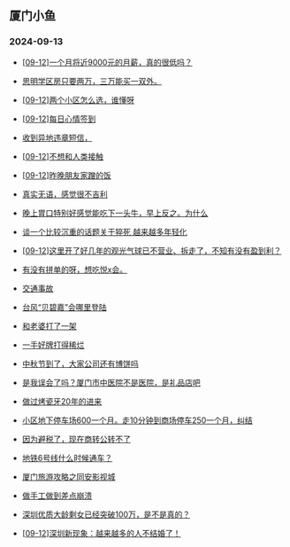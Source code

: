 ## 厦门小鱼 
### 2024-09-13

+ [[09-12]一个月将近9000元的月薪，真的很低吗？](http://bbs.xmfish.com/read-htm-tid-18242696.html)

+ [思明学区房只要两万，三万能买一双外。](http://bbs.xmfish.com/read-htm-tid-18242604.html)

+ [[09-12]两个小区怎么选，谁懂呀](http://bbs.xmfish.com/read-htm-tid-18242695.html)

+ [[09-12]每日心情签到](http://bbs.xmfish.com/read-htm-tid-18242587.html)

+ [收到异地违章短信，](http://bbs.xmfish.com/read-htm-tid-18242727.html)

+ [[09-12]不想和人类接触](http://bbs.xmfish.com/read-htm-tid-18242618.html)

+ [[09-12]昨晚朋友家蹭的饭](http://bbs.xmfish.com/read-htm-tid-18242709.html)

+ [真实无语，感觉很不吉利](http://bbs.xmfish.com/read-htm-tid-18242806.html)

+ [晚上胃口特别好感觉能吃下一头牛，早上反之。为什么](http://bbs.xmfish.com/read-htm-tid-18242615.html)

+ [谈一个比较沉重的话题关于猝死 越来越多年轻化](http://bbs.xmfish.com/read-htm-tid-18242688.html)

+ [[09-12]这里开了好几年的观光气球已不营业、拆走了，不知有没有盈到利？](http://bbs.xmfish.com/read-htm-tid-18242744.html)

+ [有没有拼单的呀，想吃悦x会。](http://bbs.xmfish.com/read-htm-tid-18242690.html)

+ [交通事故](http://bbs.xmfish.com/read-htm-tid-18242748.html)

+ [台风“贝碧嘉”会哪里登陆](http://bbs.xmfish.com/read-htm-tid-18242735.html)

+ [和老婆打了一架](http://bbs.xmfish.com/read-htm-tid-18242934.html)

+ [一手好牌打得稀烂](http://bbs.xmfish.com/read-htm-tid-18242933.html)

+ [中秋节到了，大家公司还有博饼吗](http://bbs.xmfish.com/read-htm-tid-18242851.html)

+ [是我误会了吗？厦门市中医院不是医院，是礼品店吧](http://bbs.xmfish.com/read-htm-tid-18242731.html)

+ [做过烤瓷牙20年的进来](http://bbs.xmfish.com/read-htm-tid-18242778.html)

+ [小区地下停车场600一个月。走10分钟到商场停车250一个月，纠结](http://bbs.xmfish.com/read-htm-tid-18242972.html)

+ [因为避税了，现在商转公转不了](http://bbs.xmfish.com/read-htm-tid-18242963.html)

+ [地铁6号线什么时候通车？](http://bbs.xmfish.com/read-htm-tid-18242931.html)

+ [厦门旅游攻略之同安影视城](http://bbs.xmfish.com/read-htm-tid-18242874.html)

+ [做手工做到差点崩溃](http://bbs.xmfish.com/read-htm-tid-18242979.html)

+ [深圳优质大龄剩女已经突破100万，是不是真的？](http://bbs.xmfish.com/read-htm-tid-18242954.html)

+ [[09-12]深圳新现象：越来越多的人不结婚了！](http://bbs.xmfish.com/read-htm-tid-18243008.html)

